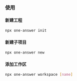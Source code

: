 ### 使用
#### 新建工程
```bash
npx one-answer init
```
#### 新建子项目
```bash
npx one-answer new
```
#### 添加工作区
```bash
npx one-answer workspace [name]
```